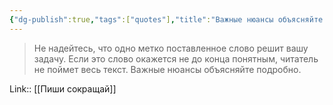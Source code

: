 ```yaml
---
{"dg-publish":true,"tags":["quotes"],"title":"Важные нюансы объясняйте подробно","date":"2021-09-23T00:40:00+03:00","permalink":"/quotes/202109230040/","dgHomeLink":false,"dgPassFrontmatter":true}
---
```



> Не надейтесь, что одно метко поставленное слово решит вашу задачу. Если это слово окажется не до конца понятным, читатель не поймет весь текст. Важные нюансы объясняйте подробно.

Link:: [[Пиши сокращай]]
